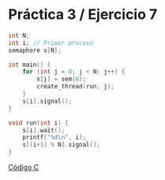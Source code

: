 # Práctica 3 / Ejercicio 7

```c
int N;
int i; // Primer proceso
semaphore s[N];

int main() {
    for (int j = 0; j < N; j++) {
        s[j] = sem(0);
        create_thread(run, j);
    }
    s[i].signal();
}

void run(int i) {
    s[i].wait();
    printf("%d\n", i);
    s[(i+1) % N].signal();
}
```

[Código C](./ej07)

